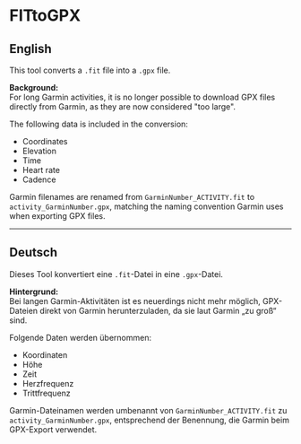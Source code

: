 # FITtoGPX

## English

This tool converts a `.fit` file into a `.gpx` file.

**Background:**  
For long Garmin activities, it is no longer possible to download GPX files directly from Garmin, as they are now considered "too large".

The following data is included in the conversion:
- Coordinates  
- Elevation  
- Time  
- Heart rate  
- Cadence  

Garmin filenames are renamed from `GarminNumber_ACTIVITY.fit` to `activity_GarminNumber.gpx`, matching the naming convention Garmin uses when exporting GPX files.

---

## Deutsch

Dieses Tool konvertiert eine `.fit`-Datei in eine `.gpx`-Datei.

**Hintergrund:**  
Bei langen Garmin-Aktivitäten ist es neuerdings nicht mehr möglich, GPX-Dateien direkt von Garmin herunterzuladen, da sie laut Garmin „zu groß“ sind.

Folgende Daten werden übernommen:
- Koordinaten  
- Höhe  
- Zeit  
- Herzfrequenz  
- Trittfrequenz  

Garmin-Dateinamen werden umbenannt von `GarminNumber_ACTIVITY.fit` zu `activity_GarminNumber.gpx`, entsprechend der Benennung, die Garmin beim GPX-Export verwendet.
